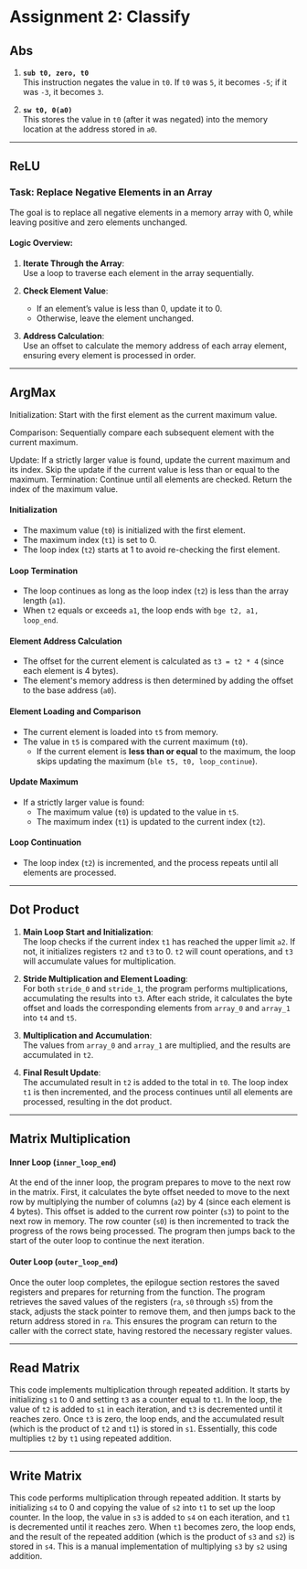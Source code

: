 # Assignment 2: Classify

Abs
---
1. **`sub t0, zero, t0`**  
   This instruction negates the value in `t0`. If `t0` was `5`, it becomes `-5`; if it was `-3`, it becomes `3`.

2. **`sw t0, 0(a0)`**  
   This stores the value in `t0` (after it was negated) into the memory location at the address stored in `a0`.


---

ReLU
---

### Task: Replace Negative Elements in an Array

The goal is to replace all negative elements in a memory array with 0, while leaving positive and zero elements unchanged.  

#### Logic Overview:
1. **Iterate Through the Array**:  
   Use a loop to traverse each element in the array sequentially.

2. **Check Element Value**:  
   - If an element’s value is less than 0, update it to 0.  
   - Otherwise, leave the element unchanged.  

3. **Address Calculation**:  
   Use an offset to calculate the memory address of each array element, ensuring every element is processed in order.  

---

ArgMax
---
Initialization:
Start with the first element as the current maximum value.

Comparison:
Sequentially compare each subsequent element with the current maximum.

Update:
If a strictly larger value is found, update the current maximum and its index.
Skip the update if the current value is less than or equal to the maximum.
Termination:
Continue until all elements are checked. Return the index of the maximum value.

#### Initialization
- The maximum value (`t0`) is initialized with the first element.  
- The maximum index (`t1`) is set to 0.  
- The loop index (`t2`) starts at 1 to avoid re-checking the first element.

#### Loop Termination
- The loop continues as long as the loop index (`t2`) is less than the array length (`a1`).  
- When `t2` equals or exceeds `a1`, the loop ends with `bge t2, a1, loop_end`.

#### Element Address Calculation
- The offset for the current element is calculated as `t3 = t2 * 4` (since each element is 4 bytes).  
- The element's memory address is then determined by adding the offset to the base address (`a0`).

#### Element Loading and Comparison
- The current element is loaded into `t5` from memory.  
- The value in `t5` is compared with the current maximum (`t0`).  
  - If the current element is **less than or equal** to the maximum, the loop skips updating the maximum (`ble t5, t0, loop_continue`).

#### Update Maximum
- If a strictly larger value is found:
  - The maximum value (`t0`) is updated to the value in `t5`.  
  - The maximum index (`t1`) is updated to the current index (`t2`).

#### Loop Continuation
- The loop index (`t2`) is incremented, and the process repeats until all elements are processed.

---
  
Dot Product
---

1. **Main Loop Start and Initialization**:  
   The loop checks if the current index `t1` has reached the upper limit `a2`. If not, it initializes registers `t2` and `t3` to 0. `t2` will count operations, and `t3` will accumulate values for multiplication.

2. **Stride Multiplication and Element Loading**:  
   For both `stride_0` and `stride_1`, the program performs multiplications, accumulating the results into `t3`. After each stride, it calculates the byte offset and loads the corresponding elements from `array_0` and `array_1` into `t4` and `t5`.

3. **Multiplication and Accumulation**:  
   The values from `array_0` and `array_1` are multiplied, and the results are accumulated in `t2`.

4. **Final Result Update**:  
   The accumulated result in `t2` is added to the total in `t0`. The loop index `t1` is then incremented, and the process continues until all elements are processed, resulting in the dot product.

---

Matrix Multiplication 
---

#### Inner Loop (`inner_loop_end`)

At the end of the inner loop, the program prepares to move to the next row in the matrix. First, it calculates the byte offset needed to move to the next row by multiplying the number of columns (`a2`) by 4 (since each element is 4 bytes). This offset is added to the current row pointer (`s3`) to point to the next row in memory. The row counter (`s0`) is then incremented to track the progress of the rows being processed. The program then jumps back to the start of the outer loop to continue the next iteration.

#### Outer Loop (`outer_loop_end`)

Once the outer loop completes, the epilogue section restores the saved registers and prepares for returning from the function. The program retrieves the saved values of the registers (`ra`, `s0` through `s5`) from the stack, adjusts the stack pointer to remove them, and then jumps back to the return address stored in `ra`. This ensures the program can return to the caller with the correct state, having restored the necessary register values.

---

Read Matrix
---
This code implements multiplication through repeated addition. It starts by initializing `s1` to 0 and setting `t3` as a counter equal to `t1`. In the loop, the value of `t2` is added to `s1` in each iteration, and `t3` is decremented until it reaches zero. Once `t3` is zero, the loop ends, and the accumulated result (which is the product of `t2` and `t1`) is stored in `s1`. Essentially, this code multiplies `t2` by `t1` using repeated addition.

---

Write Matrix
---

This code performs multiplication through repeated addition. It starts by initializing `s4` to 0 and copying the value of `s2` into `t1` to set up the loop counter. In the loop, the value in `s3` is added to `s4` on each iteration, and `t1` is decremented until it reaches zero. When `t1` becomes zero, the loop ends, and the result of the repeated addition (which is the product of `s3` and `s2`) is stored in `s4`. This is a manual implementation of multiplying `s3` by `s2` using addition.
